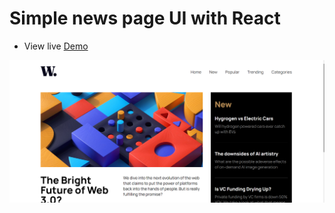 # Simple news page UI with React

* View live [Demo](https://regan-mu.github.io/newspage-ui/)

![screenshot](./screenshot.png)

